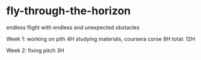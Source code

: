 # fly-through-the-horizon
endless flight with endless and unexpected obstacles

Week 1:
    working on pith  4H
    studying materials, coursera corse 8H
    total: 12H

Week 2:
    fixing pitch 3H

